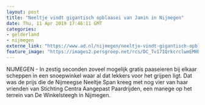 ```yaml
---
layout: post
title: "Neeltje vindt gigantisch opblaasei van Jamin in Nijmegen"
date: Thu, 11 Apr 2019 17:46:11 GMT
categories: 
- gelderland 
- nijmegen 
externe_link: "https://www.ad.nl/nijmegen/neeltje-vindt-gigantisch-opblaasei-van-jamin-in-nijmegen~ab750e99f/"
feature_image: "https://images2.persgroep.net/rcs/DC_Tv171QrkcrclwmEMHDVBqZjs/diocontent/145310618/_fitwidth/400/?appId=21791a8992982cd8da851550a453bd7f&quality=0.7"
---
```


NIJMEGEN - In zestig seconden zoveel mogelijk gratis paaseieren bij elkaar scheppen in een snoepwinkel waar al dat lekkers voor het grijpen ligt. Dat was de prijs die de Nijmeegse Neeltje Span kreeg met nog vier van haar vrienden van Stichting Centra Aangepast Paardrijden, een manege op het terrein van De Winkelsteegh in Nijmegen.
